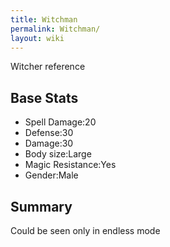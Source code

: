 ```yaml
---
title: Witchman
permalink: Witchman/
layout: wiki
---
```


Witcher reference

Base Stats
----------

-   Spell Damage:20
-   Defense:30
-   Damage:30
-   Body size:Large
-   Magic Resistance:Yes
-   Gender:Male

Summary
-------

Could be seen only in endless mode
